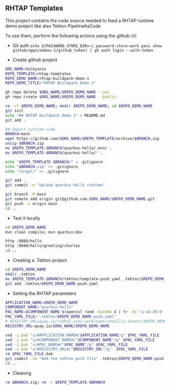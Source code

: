## RHTAP Templates

This project contains the code source needed to feed a RHTAP runtime demo project like also Tekton PipelineAsCode

To use them, perform the following actions using the github cli:

- Git auth
`echo $(PASSWORD_STORE_DIR=~/.password-store-work pass show github/apps/dabou-1/github_token) | gh auth login --with-token`

- Create github project

```bash
ORG_NAME=halkyonio
REPO_TEMPLATE=rhtap-templates
REPO_DEMO_NAME=rhtap-buildpack-demo-1
REPO_DEMO_TITLE="RHTAP Buildpack Demo 1"

gh repo delete $ORG_NAME/$REPO_DEMO_NAME --yes
gh repo create $ORG_NAME/$REPO_DEMO_NAME --public

rm -rf $REPO_DEMO_NAME; mkdir $REPO_DEMO_NAME; cd $REPO_DEMO_NAME
git init
echo "## RHTAP Buildpack Demo 1" > README.md
git add .

## Import runtime code
BRANCH=main
wget https://github.com/$ORG_NAME/$REPO_TEMPLATE/archive/$BRANCH.zip
unzip $BRANCH.zip
mv $REPO_TEMPLATE-$BRANCH/quarkus-hello/.mvn/ .
mv $REPO_TEMPLATE-$BRANCH/quarkus-hello/* .

echo "$REPO_TEMPLATE-$BRANCH/" > .gitignore
echo "$BRANCH.zip" >> .gitignore
echo "target/" >> .gitignore

git add .
git commit -m "Upload quarkus hello runtime"

git branch -M main
git remote add origin git@github.com:$ORG_NAME/$REPO_DEMO_NAME.git
git push -u origin main
cd ..
```
- Test it locally
```bash
cd $REPO_DEMO_NAME
mvn clean compile; mvn quarkus:dev

http :8080/hello
http :8080/hello/greeting/charles
cd ..
```
- Creating a .Tekton project
```bash
cd $REPO_DEMO_NAME
mkdir .tekton
mv $REPO_TEMPLATE-$BRANCH/tekton/template-push.yaml .tekton/$REPO_DEMO_NAME-push.yaml
git add .tekton/$REPO_DEMO_NAME-push.yaml
```

- Setting the RHTAP parameters
```bash
APPLICATION_NAME=$REPO_DEMO_NAME
COMPONENT_NAME="quarkus-hello"
PAC_NAME=$COMPONENT_NAME-$(openssl rand -base64 4 | tr -dc 'a-zA-Z0-9' | cut -c1-5)
PAC_YAML_FILE=".tekton/$REPO_DEMO_NAME-push.yaml"
# REGISTRY_URL=quay.io/redhat-user-workloads/cmoullia-tenant/$REPO_DEMO_NAME
REGISTRY_URL=quay.io/$ORG_NAME/$REPO_DEMO_NAME

sed -i.bak "s/#APPLICATION_NAME#/$APPLICATION_NAME/g" $PAC_YAML_FILE
sed -i.bak "s/#COMPONENT_NAME#/"$COMPONENT_NAME"/g" $PAC_YAML_FILE
sed -i.bak "s/#PAC_NAME#/"$PAC_NAME"/g" $PAC_YAML_FILE
sed -i.bak "s/#REGISTRY_URL#/"$REGISTRY_URL"/g"  $PAC_YAML_FILE
rm $PAC_YAML_FILE.bak
git commit -sm "Add the tekton push file" .tekton/$REPO_DEMO_NAME-push.yaml; git push
cd ..
```

- Cleaning
```bash
rm $BRANCH.zip; rm -r $REPO_TEMPLATE-$BRANCH
```



